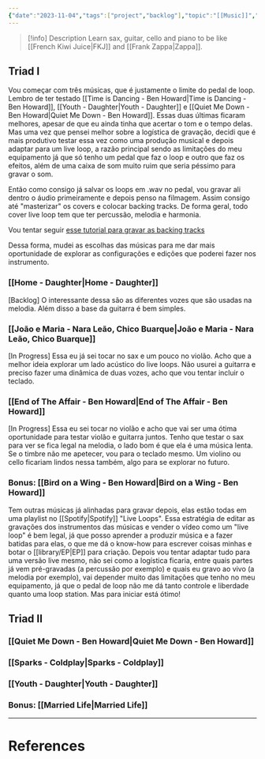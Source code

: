 ```yaml
---
{"date":"2023-11-04","tags":["project","backlog"],"topic":"[[Music]]","publish":true,"PassFrontmatter":true}
---
```


>[!info] Description 
>Learn sax, guitar, cello and piano to be like [[French Kiwi Juice\|FKJ]] and [[Frank Zappa\|Zappa]].

## Triad I
Vou começar com três músicas, que é justamente o limite do pedal de loop. Lembro de ter testado [[Time is Dancing - Ben Howard\|Time is Dancing - Ben Howard]], [[Youth - Daughter\|Youth - Daughter]] e [[Quiet Me Down - Ben Howard\|Quiet Me Down - Ben Howard]]. Essas duas últimas ficaram melhores, apesar de que eu ainda tinha que acertar o tom e o tempo delas. Mas uma vez que pensei melhor sobre a logística de gravação, decidi que é mais produtivo testar essa vez como uma produção musical e depois adaptar para um live loop, a razão principal sendo as limitações do meu equipamento já que só tenho um pedal que faz o loop e outro que faz os efeitos, além de uma caixa de som muito ruim que seria péssimo para gravar o som. 

Então como consigo já salvar os loops em .wav no pedal, vou gravar ali dentro o áudio primeiramente e depois penso na filmagem. Assim consigo até "masterizar" os covers e colocar backing tracks. De forma geral, todo cover live loop tem que ter percussão, melodia e harmonia. 

Vou tentar seguir [esse tutorial para gravar as backing tracks](https://stephvanlinden.com/how-to-create-backing-tracks-for-guitar-covers-a-tutorial/)

Dessa forma, mudei as escolhas das músicas para me dar mais oportunidade de explorar as configurações e edições que poderei fazer nos instrumento. 
### [[Home - Daughter\|Home - Daughter]]
[Backlog]
O interessante dessa são as diferentes vozes que são usadas na melodia. Além disso a base da guitarra é bem simples.
### [[João e Maria - Nara Leão, Chico Buarque\|João e Maria - Nara Leão, Chico Buarque]]
[In Progress]
Essa eu já sei tocar no sax e um pouco no violão. Acho que a melhor ideia explorar um lado acústico do live loops. Não usurei a guitarra e preciso fazer uma dinâmica de duas vozes, acho que vou tentar incluir o teclado.
### [[End of The Affair - Ben Howard\|End of The Affair - Ben Howard]]
[In Progress]
Essa eu sei tocar no violão e acho que vai ser uma ótima oportunidade para testar violão e guitarra juntos. Tenho que testar o sax para ver se fica legal na melodia, o lado bom é que ela é uma música lenta. Se o timbre não me apetecer, vou para o teclado mesmo. Um violino ou cello ficariam lindos nessa também, algo para se explorar no futuro.
### Bonus: [[Bird on a Wing - Ben Howard\|Bird on a Wing - Ben Howard]]

Tem outras músicas já alinhadas para gravar depois, elas estão todas em uma playlist no [[Spotify\|Spotify]] "Live Loops". 
Essa estratégia de editar as gravações dos instrumentos das músicas e vender o vídeo como um "live loop" é bem legal, já que posso aprender a produzir música e a fazer batidas para elas, o que me dá o know-how para escrever coisas minhas e botar o [[library/EP\|EP]] para criação. Depois vou tentar adaptar tudo para uma versão live mesmo, não sei como a logística ficaria, entre quais partes já vem pré-gravadas (a percussão por exemplo) e quais eu gravo ao vivo (a melodia por exemplo), vai depender muito das limitações que tenho no meu equipamento, já que o pedal de loop não me dá tanto controle e liberdade quanto uma loop station. Mas para iniciar está ótimo!

## Triad II

### [[Quiet Me Down - Ben Howard\|Quiet Me Down - Ben Howard]]

### [[Sparks - Coldplay\|Sparks - Coldplay]]

### [[Youth - Daughter\|Youth - Daughter]]

### Bonus: [[Married Life\|Married Life]]



---
# References
>